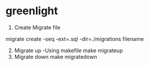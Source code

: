 # greenlight

1. Create Migrate file

migrate create -seq -ext=.sql -dir=./migrations filename

2. Migrate up -Using makefile
make migrateup
3. Migrate down 
make migratedown